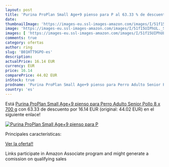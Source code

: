 ```yaml
---
layout: post
title: 'Purina ProPlan Small Age+9 pienso para P al 63.33 % de descuento'
date: 
thumbnailImage: 'https://images-eu.ssl-images-amazon.com/images/I/51f15UIPhUL._SL200_.jpg'
image: 'https://images-eu.ssl-images-amazon.com/images/I/51f15UIPhUL._SL200_.jpg'
images: [ 'https://images-eu.ssl-images-amazon.com/images/I/51f15UIPhUL._SL200_.jpg' ]
comments: true
category: ofertas
author: ring
slug: 'B01HTT9GPO-es'
description:
actualPrice: 16.14 EUR
currency: EUR
price: 16.14
comparePrice: 44.02 EUR
inStock: true
prodname: 'Purina ProPlan Small Age+9 pienso para Perro Adulto Senior Pollo 8 x 700 g'
country: 'es'
---
```


Está [Purina ProPlan Small Age+9 pienso para Perro Adulto Senior Pollo 8 x 700 g](https://www.amazon.es/dp/B01HTT9GPO/?tag=tolees-21) con 63.33 de descuento por 16.14 EUR (original: 44.02 EUR) en el siguiente enlace!

[![Purina ProPlan Small Age+9 pienso para P](https://images-eu.ssl-images-amazon.com/images/I/51f15UIPhUL._SL200_.jpg)](https://www.amazon.es/dp/B01HTT9GPO/?tag=tolees-21)

Principales características:


[Ver la oferta!!](https://www.amazon.es/dp/B01HTT9GPO/?tag=tolees-21)

Links participate in Amazon Associate program and might generate a comission on qualifying sales


